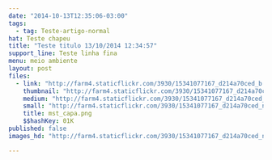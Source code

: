 ```yaml
---
date: "2014-10-13T12:35:06-03:00"
tags:
  - tag: Teste-artigo-normal
hat: Teste chapeu
title: "Teste titulo 13/10/2014 12:34:57"
support_line: Teste linha fina
menu: meio ambiente
layout: post
files:
  - link: "http://farm4.staticflickr.com/3930/15341077167_d214a70ced_b.jpg"
    thumbnail: "http://farm4.staticflickr.com/3930/15341077167_d214a70ced_t.jpg"
    medium: "http://farm4.staticflickr.com/3930/15341077167_d214a70ced_z.jpg"
    small: "http://farm4.staticflickr.com/3930/15341077167_d214a70ced_n.jpg"
    title: mst_capa.png
    $$hashKey: 01K
published: false
images_hd: "http://farm4.staticflickr.com/3930/15341077167_d214a70ced_n.jpg"

---
```


